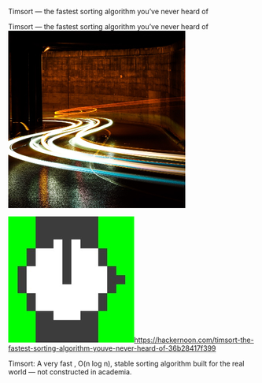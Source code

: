 Timsort — the fastest sorting algorithm you’ve never heard of

Timsort — the fastest sorting algorithm you’ve never heard of
![](../_resources/4bf2ed86b3013ae1cb7f87a7c188b19f.png)

![](../_resources/33263d6343f33bb5f7bf3528c2db55b8.jpg)https://hackernoon.com/timsort-the-fastest-sorting-algorithm-youve-never-heard-of-36b28417f399

Timsort: A very fast , O(n log n), stable sorting algorithm built for the real world — not constructed in academia.